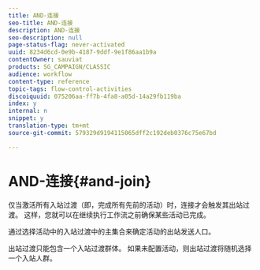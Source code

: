 ```yaml
---
title: AND-连接
seo-title: AND-连接
description: AND-连接
seo-description: null
page-status-flag: never-activated
uuid: 8234d6cd-0e9b-4187-9ddf-9e1f86aa1b9a
contentOwner: sauviat
products: SG_CAMPAIGN/CLASSIC
audience: workflow
content-type: reference
topic-tags: flow-control-activities
discoiquuid: 075206aa-ff7b-4fa8-a05d-14a29fb119ba
index: y
internal: n
snippet: y
translation-type: tm+mt
source-git-commit: 579329d9194115065dff2c192deb0376c75e67bd

---
```



# AND-连接{#and-join}

仅当激活所有入站过渡（即，完成所有先前的活动）时，连接才会触发其出站过渡。 这样，您就可以在继续执行工作流之前确保某些活动已完成。

通过选择活动中的入站过渡中的主集合来确定活动的出站发送人口。

出站过渡只能包含一个入站过渡群体。 如果未配置活动，则出站过渡将随机选择一个入站人群。
